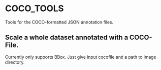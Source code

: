 # COCO_TOOLS
Tools for the COCO-formatted JSON annotation files. 

## Scale a whole dataset annotated with a COCO-File. 
Currently only supports BBox. Just give input cocofile and a path to image directory.
